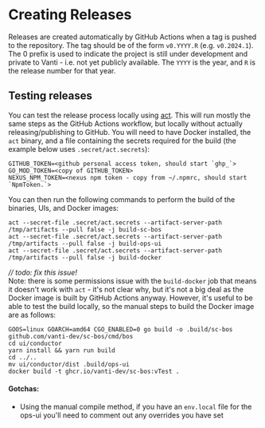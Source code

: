# Creating Releases

Releases are created automatically by GitHub Actions when a tag is pushed to the repository. The tag should be of the
form `v0.YYYY.R` (e.g. `v0.2024.1`). The 0 prefix is used to indicate the project is still under development and 
private to Vanti - i.e. not yet publicly available. The `YYYY` is the year, and `R` is the release number for that year.

## Testing releases

You can test the release process locally using [act](https://github.com/nektos/act). This will run mostly the same steps 
as the GitHub Actions workflow, but locally without actually releasing/publishing to GitHub. You will need to have 
Docker installed, the `act` binary, and a file containing the secrets required for the build (the example below uses 
`.secret/act.secrets`):

```
GITHUB_TOKEN=<github personal access token, should start `ghp_`>
GO_MOD_TOKEN=<copy of GITHUB_TOKEN>
NEXUS_NPM_TOKEN=<nexus npm token - copy from ~/.npmrc, should start `NpmToken.`>
```

You can then run the following commands to perform the build of the binaries, UIs, and Docker images:
```shell
act --secret-file .secret/act.secrets --artifact-server-path /tmp/artifacts --pull false -j build-sc-bos
act --secret-file .secret/act.secrets --artifact-server-path /tmp/artifacts --pull false -j build-ops-ui
act --secret-file .secret/act.secrets --artifact-server-path /tmp/artifacts --pull false -j build-docker
``` 

_// todo: fix this issue!_\
Note: there is some permissions issue with the `build-docker` job that means it doesn't work with `act` - it's not clear 
why, but it's not a big deal as the Docker image is built by GitHub Actions anyway. However, it's useful to be able to 
test the build locally, so the manual steps to build the Docker image are as follows:

```shell
GOOS=linux GOARCH=amd64 CGO_ENABLED=0 go build -o .build/sc-bos github.com/vanti-dev/sc-bos/cmd/bos
cd ui/conductor
yarn install && yarn run build
cd ../..
mv ui/conductor/dist .build/ops-ui
docker build -t ghcr.io/vanti-dev/sc-bos:vTest .
```

#### Gotchas:
- Using the manual compile method, if you have an `env.local` file for the ops-ui you'll need to comment out any overrides you have set
